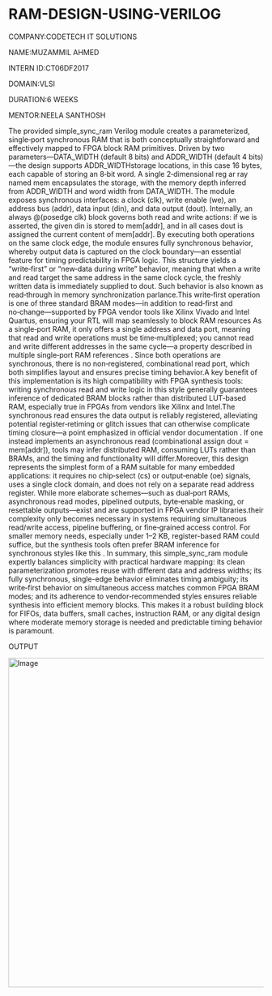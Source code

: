 # RAM-DESIGN-USING-VERILOG

COMPANY:CODETECH IT SOLUTIONS

NAME:MUZAMMIL AHMED

INTERN ID:CT06DF2017

DOMAIN:VLSI

DURATION:6 WEEKS

MENTOR:NEELA SANTHOSH

The provided simple_sync_ram Verilog module creates a parameterized, single‑port synchronous RAM that is both conceptually straightforward and effectively mapped to FPGA block RAM primitives. Driven by two parameters—DATA_WIDTH (default 8 bits) and ADDR_WIDTH (default 4 bits)—the design supports ADDR_WIDTHstorage locations, in this case 16 bytes, each capable of storing an 8‑bit word. A single 2‑dimensional reg ar ray named mem encapsulates the storage, with the memory depth inferred from ADDR_WIDTH and word width from DATA_WIDTH. The module exposes synchronous interfaces: a clock (clk), write enable (we), an address bus (addr), data input (din), and data output (dout). Internally, an always @(posedge clk) block governs both read and write actions: if we is asserted, the given din is stored to mem[addr], and in all cases dout is assigned the current content of mem[addr]. By executing both operations on the same clock edge, the module ensures fully synchronous behavior, whereby output data is captured on the clock boundary—an essential feature for timing predictability in FPGA logic. This structure yields a “write‑first” or “new‑data during write” behavior, meaning that when a write and read target the same address in the same clock cycle, the freshly written data is immediately supplied to dout. Such behavior is also known as read‑through in memory synchronization parlance.This write‑first operation is one of three standard BRAM modes—in addition to read‑first and no‑change—supported by FPGA vendor tools like Xilinx Vivado and Intel Quartus, ensuring your RTL will map seamlessly to block RAM resources As a single‑port RAM, it only offers a single address and data port, meaning that read and write operations must be time‑multiplexed; you cannot read and write different addresses in the same cycle—a property described in multiple single‑port RAM references . Since both operations are synchronous, there is no non‑registered, combinational read port, which both simplifies layout and ensures precise timing behavior.A key benefit of this implementation is its high compatibility with FPGA synthesis tools: writing synchronous read and write logic in this style generally guarantees inference of dedicated BRAM blocks rather than distributed LUT‑based RAM, especially true in FPGAs from vendors like Xilinx and Intel.The synchronous read ensures the data output is reliably registered, alleviating potential register‑retiming or glitch issues that can otherwise complicate timing closure—a point emphasized in official vendor documentation . If one instead implements an asynchronous read (combinational assign dout = mem[addr]), tools may infer distributed RAM, consuming LUTs rather than BRAMs, and the timing and functionality will differ.Moreover, this design represents the simplest form of a RAM suitable for many embedded applications: it requires no chip‑select (cs) or output‑enable (oe) signals, uses a single clock domain, and does not rely on a separate read address register. While more elaborate schemes—such as dual‑port RAMs, asynchronous read modes, pipelined outputs, byte‑enable masking, or resettable outputs—exist and are supported in FPGA vendor IP libraries.their complexity only becomes necessary in systems requiring simultaneous read/write access, pipeline buffering, or fine‑grained access control. For smaller memory needs, especially under 1–2 KB, register-based RAM could suffice, but the synthesis tools often prefer BRAM inference for synchronous styles like this .
In summary, this simple_sync_ram module expertly balances simplicity with practical hardware mapping: its clean parameterization promotes reuse with different data and address widths; its fully synchronous, single-edge behavior eliminates timing ambiguity; its write‑first behavior on simultaneous access matches common FPGA BRAM modes; and its adherence to vendor‑recommended styles ensures reliable synthesis into efficient memory blocks. This makes it a robust building block for FIFOs, data buffers, small caches, instruction RAM, or any digital design where moderate memory storage is needed and predictable timing behavior is paramount.


OUTPUT

<img width="1349" height="650" alt="Image" src="https://github.com/user-attachments/assets/3d648e9f-33c2-44e9-99c3-b53c53b872d8" />
